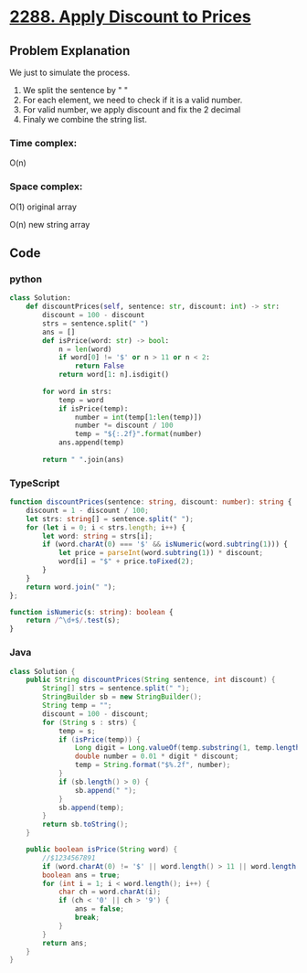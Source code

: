 # [2288. Apply Discount to Prices](https://leetcode.cn/problems/apply-discount-to-prices/description/?envType=daily-question&envId=2024-06-18)



## Problem Explanation
We just to simulate the process.

1. We split the sentence by " "
2. For each element, we need to check if it is a valid number.
3. For valid number, we apply discount and fix the 2 decimal
4. Finaly we combine the string list.
### Time complex:
O(n)

### Space complex:
O(1)
original array

O(n)
new string array
## Code

### python
```python
class Solution:
    def discountPrices(self, sentence: str, discount: int) -> str:
        discount = 100 - discount
        strs = sentence.split(" ")
        ans = []
        def isPrice(word: str) -> bool:
            n = len(word)
            if word[0] != '$' or n > 11 or n < 2:
                return False
            return word[1: n].isdigit()
        
        for word in strs:
            temp = word
            if isPrice(temp):
                number = int(temp[1:len(temp)])
                number *= discount / 100
                temp = "${:.2f}".format(number)
            ans.append(temp)
        
        return " ".join(ans)

```

### TypeScript
```TypeScript
function discountPrices(sentence: string, discount: number): string {
    discount = 1 - discount / 100;
    let strs: string[] = sentence.split(" ");
    for (let i = 0; i < strs.length; i++) {
        let word: string = strs[i];
        if (word.charAt(0) === '$' && isNumeric(word.subtring(1))) {
            let price = parseInt(word.subtring(1)) * discount;
            word[i] = "$" + price.toFixed(2);
        }
    }
    return word.join(" ");
};

function isNumeric(s: string): boolean {
    return /^\d+$/.test(s);
}
```

### Java
``` java
class Solution {
    public String discountPrices(String sentence, int discount) {
        String[] strs = sentence.split(" ");
        StringBuilder sb = new StringBuilder();
        String temp = "";
        discount = 100 - discount;
        for (String s : strs) {
            temp = s;
            if (isPrice(temp)) {
                Long digit = Long.valueOf(temp.substring(1, temp.length()));
                double number = 0.01 * digit * discount;
                temp = String.format("$%.2f", number);
            }
            if (sb.length() > 0) {
                sb.append(" ");
            }
            sb.append(temp);
        }
        return sb.toString();
    }

    public boolean isPrice(String word) {
        //$1234567891
        if (word.charAt(0) != '$' || word.length() > 11 || word.length() < 2) return false;
        boolean ans = true;
        for (int i = 1; i < word.length(); i++) {
            char ch = word.charAt(i);
            if (ch < '0' || ch > '9') {
                ans = false;
                break;
            }
        }
        return ans;
    }
}
```